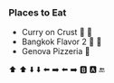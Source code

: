 ### Places to Eat
- Curry on Crust :pizza: :curry:
- Bangkok Flavor 2 :ramen: :curry:
- Genova Pizzeria :pizza:

:arrow_up: :arrow_up: :arrow_down: :arrow_down: :arrow_left: :arrow_right: :arrow_left: :arrow_right: :b: :a: :end:
